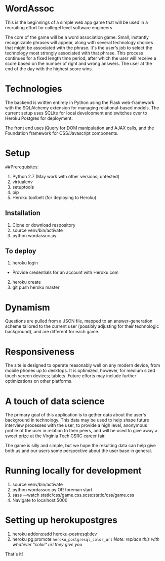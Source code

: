 # WordAssoc

This is the beginnings of a simple web app game that will be used in a recruiting effort for collegel level software engineers.

The core of the game will be a word association game.  Small, instantly recognizable phrases will appear, along with several technology choices that might be associated with the phrase.  It's the user's job to select the technology most strongly associated with that phrase. This process continues for a fixed length time period, after which the user will receive a score based on the number of right and wrong answers.  The user at the end of the day with the highest score wins.

# Technologies
The backend is written entirely in Python using the Flask web-framework with the SQLAlchemy extension for managing relational-based models.  The current setup uses SQLite for local development and switches over to Heroku Postgres for deployment.

The front end uses jQuery for DOM manipulation and AJAX calls, and the Foundation framework for CSS/Javascript components.

# Setup
##Prerequisites:
1. Python 2.7 (May work with other versions; untested)
2. virtualenv
3. setuptools
4. pip
5. Heroku toolbelt (for deploying to Heroku)

## Installation
1. Clone or download respository
2. source venv/bin/activate
3. python wordassoc.py

## To deploy
1. heroku login
  * Provide credentials for an account with Heroku.com
2. heroku create
3. git push heroku master

# Dynamism
Questions are pulled from a JSON file, mapped to an answer-generation scheme tailored to the current user (possibly adjusting for their technologic background), and are different for each game.

# Responsiveness
The site is designed to operate reasonably well on any modern device, from mobile phones up to desktops.  It is optimized, however, for medium sized touch screen devices; tablets.  Future efforts may include further optimizations on other platforms.

# A touch of data science
The primary goal of this application is to gether data about the user's background in technology.  This data may be used to help shape future interview processes with the user, to provide a high level, anonymous profile of the user in relation to their peers, and will be used to give away a sweet prize at the Virginia Tech CSRC career fair.

The game is silly and simple, but we hope the resulting data can help give both us and our users some perspective about the user base in general.


# Running locally for development
1. source venv/bin/activate
1. python wordassoc.py OR foreman start
1. sass --watch static/css/game.css.scss:static/css/game.css
1. Navigate to localhost:5000

# Setting up herokupostgres
1. heroku addons:add heroku-postresql:dev
1. heroku pg:promote `heroku_postgresql_color_url`  _Note: replace this with whatever "color" url they give you_

That's it!
